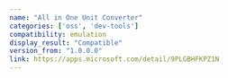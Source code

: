 ```yaml
---
name: "All in One Unit Converter"
categories: ['oss', 'dev-tools']
compatibility: emulation
display_result: "Compatible"
version_from: "1.0.0.0"
link: https://apps.microsoft.com/detail/9PLGBHFKPZ1N
---
```

